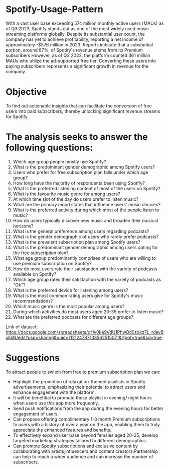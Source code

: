 # Spotify-Usage-Pattern
With a vast user base exceeding 574 million monthly active users (MAUs) as of Q3 2023, Spotify stands out as one of the most widely used music streaming platforms globally. Despite its substantial user count, the company has yet to achieve profitability, reporting a net income of approximately -$576 million in 2023.
Reports indicate that a substantial portion, around 87%, of Spotify's revenue stems from its Premium subscribers
However, as of Q3 2023, the platform counted 361 million MAUs who utilize the ad-supported free tier. Converting these users into paying subscribers represents a significant growth in revenue for the company.

# Objective
To find out actionable insights that can facilitate the conversion of free users into paid subscribers, thereby unlocking significant revenue streams for Spotify.

# The analysis seeks to answer the following questions:
1. Which age group people mostly use Spotify?
2. What is the predominant gender demographic among Spotify users?
3. Users who prefer for free subscription plan falls under which age group?
4. How long have the majority of respondents been using Spotify?
5. What is the preferred listening content of most of the users on Spotify?
6. What is the favourite music genre for among users?
7. At which time slot of the day do users prefer to listen music?
8. What are the primary mood states that influence users' music choices?
9. What is the preferred activity during which most of the people listen to music?
10. How do users typically discover new music and broaden their musical horizons?
11. What is the general preference among users regarding podcasts?
12. What is the gender demographic of users who rarely prefer podcasts?
13. What is the prevalent subscription plan among Spotify users?
14. What is the predominant gender demographic among users opting for the free subscription plan?
15. What age group predominantly comprises of users who are willing to use premium subscription on Spotify?
16. How do most users rate their satisfaction with the variety of podcasts available on Spotify?
17. Which age group rates their satisfaction with the variety of podcasts as "Ok"?
18. What is the preferred device for listening among users?
19. What is the most common rating users give for Spotify's music recommendations?
20. Which music genre is the most popular among users?
21. During which activities do most users aged 20-35 prefer to listen music?
22. What are the preferred podcasts for different age groups?

Link of dataset: https://docs.google.com/spreadsheets/d/1v0ka9VdU1PhwBd0sdxz7L_rdevBxl6jN/edit?usp=sharing&ouid=112124787133562515071&rtpof=true&sd=true

# Suggestions
To attract people to switch from free to premium subscription plan we can:

* Highlight the promotion of relaxation-themed playlists in Spotify advertisements, emphasizing their potential to attract users and enhance engagement with the platform.  
* It will be benefitial to promote these playlist in evening/ night hours when users use this app more frequently.    
* Send push notifications from the app during the evening hours for better engagement of users.  
* Can propose offering complimentary 1-3 month Premium subscriptions to users with a history of over a year on the app, enabling them to truly appreciate the enhanced features and benefits.    
* To effectively expand user base beyond females aged 20-35, develop targeted marketing strategies tailored to different demographics.  
* Can promote Spotify subscriptions and exclusive content by collaborating with artists,influencers and content creators.Partnership can help to reach a wider audience and can increase the number of subscribers.
